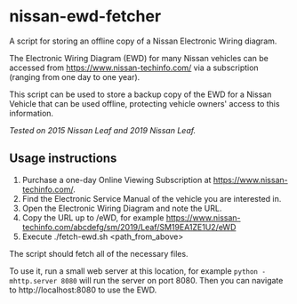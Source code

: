 # nissan-ewd-fetcher

A script for storing an offline copy of a Nissan Electronic Wiring diagram.

The Electronic Wiring Diagram (EWD) for many Nissan vehicles can be accessed from
https://www.nissan-techinfo.com/ via a subscription (ranging from one day to one year).

This script can be used to store a backup copy of the EWD for a Nissan Vehicle that can be used
offline, protecting vehicle owners' access to this information.

_Tested on 2015 Nissan Leaf and 2019 Nissan Leaf._

## Usage instructions

1. Purchase a one-day Online Viewing Subscription at https://www.nissan-techinfo.com/.
2. Find the Electronic Service Manual of the vehicle you are interested in.
3. Open the Electronic Wiring Diagram and note the URL.
4. Copy the URL up to /eWD, for example
   https://www.nissan-techinfo.com/abcdefg/sm/2019/Leaf/SM19EA1ZE1U2/eWD
5. Execute ./fetch-ewd.sh <path_from_above>

The script should fetch all of the necessary files.

To use it, run a small web server at this location, for example `python -mhttp.server 8080` will
run the server on port 8080. Then you can navigate to http://localhost:8080 to use the EWD.
